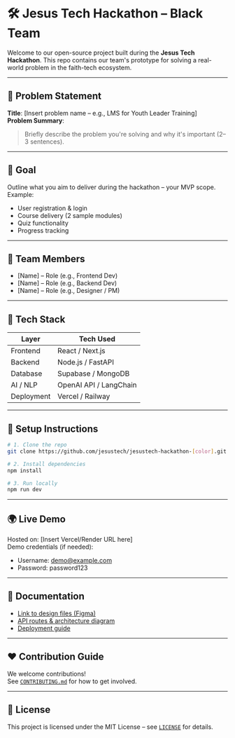 # 🛠 Jesus Tech Hackathon – Black Team

Welcome to our open-source project built during the **Jesus Tech Hackathon**. This repo contains our team's prototype for solving a real-world problem in the faith-tech ecosystem.

---

## 📌 Problem Statement

**Title**: [Insert problem name – e.g., LMS for Youth Leader Training]  
**Problem Summary**:  
> Briefly describe the problem you're solving and why it's important (2–3 sentences).

---

## 🎯 Goal

Outline what you aim to deliver during the hackathon – your MVP scope. Example:

- User registration & login
- Course delivery (2 sample modules)
- Quiz functionality
- Progress tracking

---

## 🧠 Team Members

- [Name] – Role (e.g., Frontend Dev)
- [Name] – Role (e.g., Backend Dev)
- [Name] – Role (e.g., Designer / PM)

---

## 🧰 Tech Stack

| Layer         | Tech Used                |
|---------------|--------------------------|
| Frontend      | React / Next.js          |
| Backend       | Node.js / FastAPI        |
| Database      | Supabase / MongoDB       |
| AI / NLP      | OpenAI API / LangChain   |
| Deployment    | Vercel / Railway         |

---

## 🚀 Setup Instructions

```bash
# 1. Clone the repo
git clone https://github.com/jesustech/jesustech-hackathon-[color].git

# 2. Install dependencies
npm install

# 3. Run locally
npm run dev
```

---

## 🌍 Live Demo

Hosted on: [Insert Vercel/Render URL here]  
Demo credentials (if needed):  
- Username: demo@example.com  
- Password: password123  

---

## 📓 Documentation

- [Link to design files (Figma)](https://figma.com)
- [API routes & architecture diagram](docs/architecture.md)
- [Deployment guide](docs/deploy.md)

---

## ❤️ Contribution Guide

We welcome contributions!  
See [`CONTRIBUTING.md`](./CONTRIBUTING.md) for how to get involved.

---

## 📜 License

This project is licensed under the MIT License – see [`LICENSE`](./LICENSE) for details.

